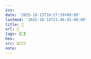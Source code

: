 ```yaml
---
ivs:
date: '2025-10-13T10:27:39+08:00'
lastmod: '2025-10-14T21:46:45-08:00'
title: 􅉋
url: 􅉋
tags: [𩌏]
hex: 
src: DCCV
note:
---
```

